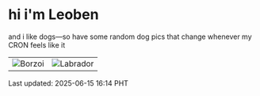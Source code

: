 # hi i'm Leoben

and i like dogs—so have some random dog pics that change whenever my CRON feels like it

|  |  |
|--------|----------|
| ![Borzoi](https://random-dog-vercel.vercel.app/api/random-borzoi?v=1749975243) | ![Labrador](https://random-dog-vercel.vercel.app/api/random-labrador?v=1749975243) |

Last updated: 2025-06-15 16:14 PHT
